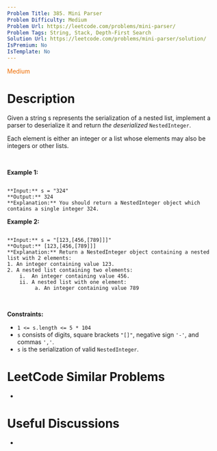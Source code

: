 ```yaml
---
Problem Title: 385. Mini Parser
Problem Difficulty: Medium
Problem Url: https://leetcode.com/problems/mini-parser/
Problem Tags: String, Stack, Depth-First Search
Solution Url: https://leetcode.com/problems/mini-parser/solution/
IsPremium: No
IsTemplate: No
---
```


<span style="color: rgb(239, 108, 0);">Medium</span>

# Description

Given a string s represents the serialization of a nested list, implement a parser to deserialize it and return *the deserialized* `NestedInteger`.


Each element is either an integer or a list whose elements may also be integers or other lists.


 


**Example 1:**



```

**Input:** s = "324"
**Output:** 324
**Explanation:** You should return a NestedInteger object which contains a single integer 324.

```

**Example 2:**



```

**Input:** s = "[123,[456,[789]]]"
**Output:** [123,[456,[789]]]
**Explanation:** Return a NestedInteger object containing a nested list with 2 elements:
1. An integer containing value 123.
2. A nested list containing two elements:
    i.  An integer containing value 456.
    ii. A nested list with one element:
         a. An integer containing value 789

```

 


**Constraints:**


* `1 <= s.length <= 5 * 104`
* `s` consists of digits, square brackets `"[]"`, negative sign `'-'`, and commas `','`.
* `s` is the serialization of valid `NestedInteger`.




# LeetCode Similar Problems

- []()

# Useful Discussions

- []()
